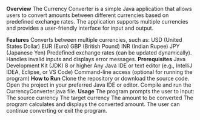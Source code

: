 **Overview**
The Currency Converter is a simple Java application that allows users to convert amounts between different currencies based on predefined exchange rates. The application supports multiple currencies and provides a user-friendly interface for input and output.

**Features**
Converts between multiple currencies, such as:
USD (United States Dollar)
EUR (Euro)
GBP (British Pound)
INR (Indian Rupee)
JPY (Japanese Yen)
Predefined exchange rates (can be updated dynamically).
Handles invalid inputs and displays error messages.
**Prerequisites**
Java Development Kit (JDK) 8 or higher
Any Java IDE or text editor (e.g., IntelliJ IDEA, Eclipse, or VS Code)
Command-line access (optional for running the program)
**How to Run**
Clone the repository or download the source code.
Open the project in your preferred Java IDE or editor.
Compile and run the CurrencyConverter.java file.
**Usage**
The program prompts the user to input:
The source currency
The target currency
The amount to be converted
The program calculates and displays the converted amount.
The user can continue converting or exit the program.
